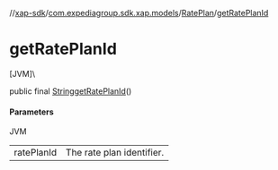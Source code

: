 //[xap-sdk](../../../index.md)/[com.expediagroup.sdk.xap.models](../index.md)/[RatePlan](index.md)/[getRatePlanId](get-rate-plan-id.md)

# getRatePlanId

[JVM]\

public final [String](https://docs.oracle.com/javase/8/docs/api/java/lang/String.html)[getRatePlanId](get-rate-plan-id.md)()

#### Parameters

JVM

| | |
|---|---|
| ratePlanId | The rate plan identifier. |
